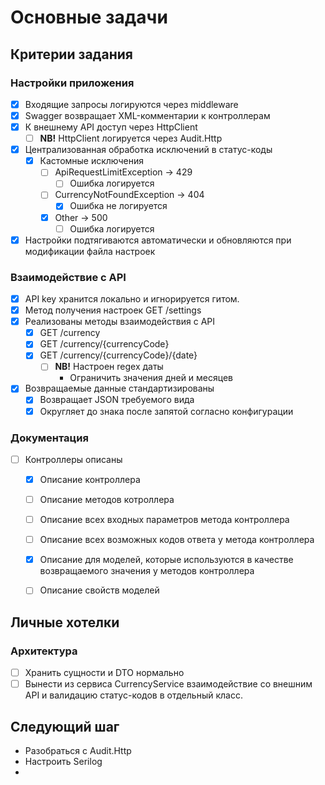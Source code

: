 ﻿# Основные задачи

## Критерии задания
### Настройки приложения
- [x] Входящие запросы логируются через middleware
- [x] Swagger возвращает XML-комментарии к контроллерам
- [x] К внешнему API доступ через HttpClient
  - [ ] **NB!** HttpClient логируется через Audit.Http
- [x] Централизованная обработка исключений в статус-коды
  - [x] Кастомные исключения
    - [ ] ApiRequestLimitException -> 429
      - [ ] Ошибка логируется
    - [ ] CurrencyNotFoundException -> 404
      - [x] Ошибка не логируется
    - [x] Other -> 500
      - [ ] Ошибка логируется
- [x] Настройки подтягиваются автоматически и обновляются при модификации файла настроек

### Взаимодействие с API
- [x] API key хранится локально и игнорируется гитом.
- [x] Метод получения настроек GET /settings
- [x] Реализованы методы взаимодействия с API
  - [x] GET /currency
  - [x] GET /currency/{currencyCode}
  - [x] GET /currency/{currencyCode}/{date}
    - [ ] **NB!** Настроен regex даты
      - Ограничить значения дней и месяцев
- [x] Возвращаемые данные стандартизированы
  - [x] Возвращает JSON требуемого вида
  - [x] Округляет до знака после запятой согласно конфигурации

### Документация
- [ ] Контроллеры описаны
  - [x] Описание контроллера
  - [ ] Описание методов котроллера
  - [ ] Описание всех входных параметров метода контроллера
  - [ ] Описание всех возможных кодов ответа у метода контроллера
  - [x] Описание для моделей, которые используются в качестве возвращаемого значения у методов контроллера
  - [ ] Описание свойств моделей


## Личные хотелки

### Архитектура
- [ ] Хранить сущности и DTO нормально
- [ ] Вынести из сервиса CurrencyService взаимодействие со внешним API и валидацию статус-кодов в отдельный класс.

## Следующий шаг
- Разобраться с Audit.Http
- Настроить Serilog
- 